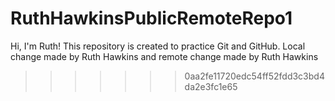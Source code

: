 # RuthHawkinsPublicRemoteRepo1

Hi, I'm Ruth! This repository is created to practice Git and GitHub. 
Local change made by Ruth Hawkins and remote change made by Ruth Hawkins

>>>>>>> 0aa2fe11720edc54ff52fdd3c3bd4da2e3fc1e65
